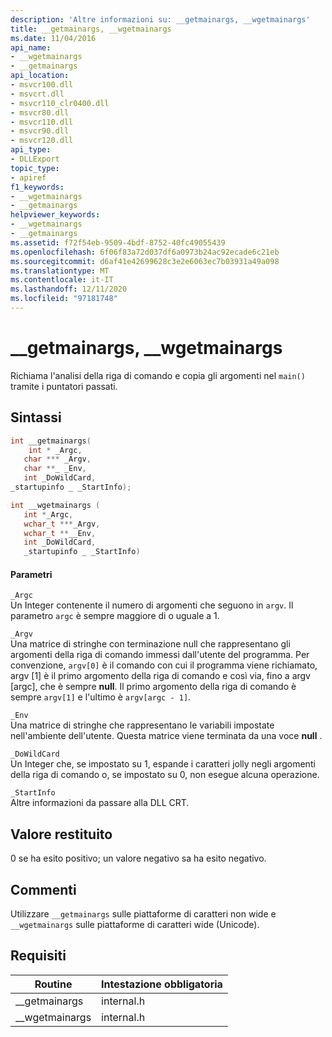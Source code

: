 ```yaml
---
description: 'Altre informazioni su: __getmainargs, __wgetmainargs'
title: __getmainargs, __wgetmainargs
ms.date: 11/04/2016
api_name:
- __wgetmainargs
- __getmainargs
api_location:
- msvcr100.dll
- msvcrt.dll
- msvcr110_clr0400.dll
- msvcr80.dll
- msvcr110.dll
- msvcr90.dll
- msvcr120.dll
api_type:
- DLLExport
topic_type:
- apiref
f1_keywords:
- __wgetmainargs
- __getmainargs
helpviewer_keywords:
- __wgetmainargs
- __getmainargs
ms.assetid: f72f54eb-9509-4bdf-8752-40fc49055439
ms.openlocfilehash: 6f06f83a72d037df6a0973b24ac92ecade6c21eb
ms.sourcegitcommit: d6af41e42699628c3e2e6063ec7b03931a49a098
ms.translationtype: MT
ms.contentlocale: it-IT
ms.lasthandoff: 12/11/2020
ms.locfileid: "97181748"
---
```

# <a name="__getmainargs-__wgetmainargs"></a>__getmainargs, __wgetmainargs

Richiama l'analisi della riga di comando e copia gli argomenti nel `main()` tramite i puntatori passati.

## <a name="syntax"></a>Sintassi

```cpp
int __getmainargs(
    int * _Argc,
   char *** _Argv,
   char **_ _Env,
   int _DoWildCard,
_startupinfo _ _StartInfo);

int __wgetmainargs (
   int *_Argc,
   wchar_t ***_Argv,
   wchar_t **__Env,
   int _DoWildCard,
   _startupinfo _ _StartInfo)
```

#### <a name="parameters"></a>Parametri

`_Argc`<br/>
Un Integer contenente il numero di argomenti che seguono in `argv`. Il parametro `argc` è sempre maggiore di o uguale a 1.

`_Argv`<br/>
Una matrice di stringhe con terminazione null che rappresentano gli argomenti della riga di comando immessi dall'utente del programma. Per convenzione, `argv[0]` è il comando con cui il programma viene richiamato, argv [1] è il primo argomento della riga di comando e così via, fino a argv [argc], che è sempre **null**. Il primo argomento della riga di comando è sempre `argv[1]` e l'ultimo è `argv[argc - 1]`.

`_Env`<br/>
Una matrice di stringhe che rappresentano le variabili impostate nell'ambiente dell'utente. Questa matrice viene terminata da una voce **null** .

`_DoWildCard`<br/>
Un Integer che, se impostato su 1, espande i caratteri jolly negli argomenti della riga di comando o, se impostato su 0, non esegue alcuna operazione.

`_StartInfo`<br/>
Altre informazioni da passare alla DLL CRT.

## <a name="return-value"></a>Valore restituito

0 se ha esito positivo; un valore negativo sa ha esito negativo.

## <a name="remarks"></a>Commenti

Utilizzare `__getmainargs` sulle piattaforme di caratteri non wide e `__wgetmainargs` sulle piattaforme di caratteri wide (Unicode).

## <a name="requirements"></a>Requisiti

|Routine|Intestazione obbligatoria|
|-------------|---------------------|
|__getmainargs|internal.h|
|__wgetmainargs|internal.h|
